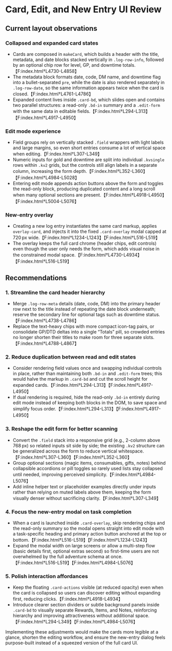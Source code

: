 # Card, Edit, and New Entry UI Review

## Current layout observations

### Collapsed and expanded card states
- Cards are composed in `makeCard`, which builds a header with the title, metadata, and date blocks stacked vertically in `.log-row-info`, followed by an optional chip row for level, GP, and downtime totals.【F:index.html†L4730-L4858】
- The metadata block formats date, code, DM name, and downtime flag into a bullet-separated `pre`, while the date is also rendered separately in `.log-row-date`, so the same information appears twice when the card is closed.【F:index.html†L4761-L4786】
- Expanded content lives inside `.card-bd`, which slides open and contains two parallel structures: a read-only `.bd-in` summary and a `.edit-form` with the same data in editable fields.【F:index.html†L294-L313】【F:index.html†L4917-L4950】

### Edit mode experience
- Field groups rely on vertically stacked `.field` wrappers with light labels and large margins, so even short entries consume a lot of vertical space when editing.【F:index.html†L307-L349】
- Numeric inputs for gold and downtime are split into individual `.kvsingle` rows within `.kv2` grids, but the controls still align labels in a separate column, increasing the form depth.【F:index.html†L352-L360】【F:index.html†L4984-L5028】
- Entering edit mode appends action buttons above the form and toggles the read-only block, producing duplicated content and a long scroll when many optional sections are present.【F:index.html†L4918-L4950】【F:index.html†L5004-L5076】

### New-entry overlay
- Creating a new log entry instantiates the same card markup, applies `overlay-card`, and injects it into the fixed `.card-overlay` modal capped at 720 px wide.【F:index.html†L1234-L1243】【F:index.html†L516-L519】
- The overlay keeps the full card chrome (header chips, edit controls) even though the user only needs the form, which adds visual noise in the constrained modal space.【F:index.html†L4730-L4934】【F:index.html†L516-L519】

## Recommendations

### 1. Streamline the card header hierarchy
- Merge `.log-row-meta` details (date, code, DM) into the primary header row next to the title instead of repeating the date block underneath; reserve the secondary line for optional tags such as downtime status.【F:index.html†L4738-L4786】
- Replace the text-heavy chips with more compact icon-tag pairs, or consolidate GP/DTD deltas into a single “Totals” pill, so crowded entries no longer shorten their titles to make room for three separate slots.【F:index.html†L4788-L4867】

### 2. Reduce duplication between read and edit states
- Consider rendering field values once and swapping individual controls in place, rather than maintaining both `.bd-in` and `.edit-form` trees; this would halve the markup in `.card-bd` and cut the scroll height for expanded cards.【F:index.html†L294-L313】【F:index.html†L4917-L4950】
- If dual rendering is required, hide the read-only `.bd-in` entirely during edit mode instead of keeping both blocks in the DOM, to save space and simplify focus order.【F:index.html†L294-L313】【F:index.html†L4917-L4950】

### 3. Reshape the edit form for better scanning
- Convert the `.field` stack into a responsive grid (e.g., 2-column above 768 px) so related inputs sit side by side; the existing `.kv2` structure can be generalized across the form to reduce vertical whitespace.【F:index.html†L307-L360】【F:index.html†L352-L360】
- Group optional sections (magic items, consumables, gifts, notes) behind collapsible accordions or pill toggles so rarely used lists stay collapsed until needed, improving perceived simplicity.【F:index.html†L4984-L5076】
- Add inline helper text or placeholder examples directly under inputs rather than relying on muted labels above them, keeping the form visually denser without sacrificing clarity.【F:index.html†L307-L349】

### 4. Focus the new-entry modal on task completion
- When a card is launched inside `.card-overlay`, skip rendering chips and the read-only summary so the modal opens straight into edit mode with a task-specific heading and primary action button anchored at the top or bottom.【F:index.html†L516-L519】【F:index.html†L1234-L1243】
- Expand the modal width on large screens or allow a multi-step flow (basic details first, optional extras second) so first-time users are not overwhelmed by the full adventure schema at once.【F:index.html†L516-L519】【F:index.html†L4984-L5076】

### 5. Polish interaction affordances
- Keep the floating `.card-actions` visible (at reduced opacity) even when the card is collapsed so users can discover editing without expanding first, reducing clicks.【F:index.html†L4918-L4934】
- Introduce clearer section dividers or subtle background panels inside `.card-bd` to visually separate Rewards, Items, and Notes, reinforcing hierarchy and improving attractiveness without additional space.【F:index.html†L294-L349】【F:index.html†L4984-L5076】

Implementing these adjustments would make the cards more legible at a glance, shorten the editing workflow, and ensure the new-entry dialog feels purpose-built instead of a squeezed version of the full card UI.
